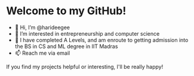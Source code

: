 # Welcome to my GitHub!
- 👋 Hi, I’m @harideegee
- 👀 I’m interested in entrepreneurship and computer science
- 🌱 I have completed A Levels, and am enroute to getting admission into the BS in CS and ML degree in IIT Madras
- 📫 Reach me via email

If you find my projects helpful or interesting, I'll be really happy!

<!---
harideegee/harideegee is a ✨ special ✨ repository because its `README.md` (this file) appears on your GitHub profile.
You can click the Preview link to take a look at your changes.
--->
